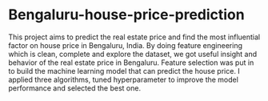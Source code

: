 # Bengaluru-house-price-prediction

This project aims to predict the real estate price and find the most influential factor on house price in Bengaluru, India. By doing feature engineering which is clean, complete and explore the dataset, we got useful insight and behavior of the real estate price in Bengaluru. Feature selection was put in to build the machine learning model that can predict the house price. I applied three algorithms, tuned hyperparameter to improve the model performance and selected the best one.
